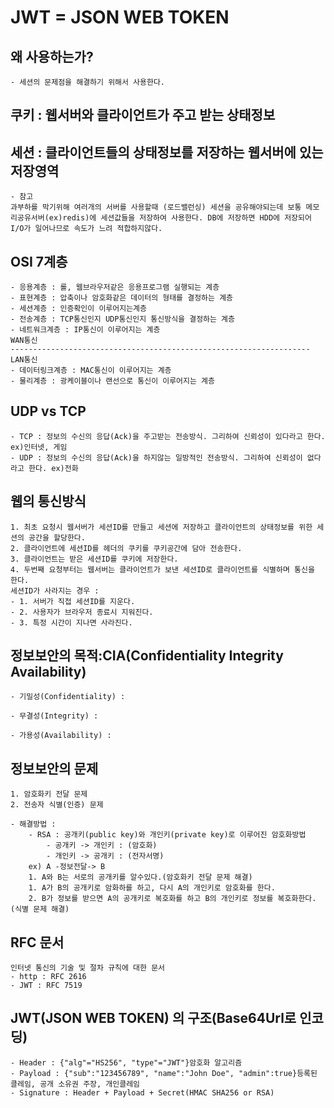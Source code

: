 # JWT = JSON WEB TOKEN

## 왜 사용하는가?
    - 세션의 문제점을 해결하기 위해서 사용한다.

## 쿠키 : 웹서버와 클라이언트가 주고 받는 상태정보
## 세션 : 클라이언트들의 상태정보를 저장하는 웹서버에 있는 저장영역
    - 참고
    과부하를 막기위해 여러개의 서버를 사용할때 (로드밸런싱) 세션을 공유해야되는데 보통 메모리공유서버(ex)redis)에 세션값들을 저장하여 사용한다. DB에 저장하면 HDD에 저장되어 I/O가 일어나므로 속도가 느려 적합하지않다.

## OSI 7계층
    - 응용계층 : 롤, 웹브라우저같은 응용프로그램 실행되는 계층
    - 표현계층 : 압축이나 암호화같은 데이터의 형태를 결정하는 계층
    - 세션계층 : 인증확인이 이루어지는계층
    - 전송계층 : TCP통신인지 UDP통신인지 통신방식을 결정하는 계층
    - 네트워크계층 : IP통신이 이루어지는 계층
    WAN통신
    -------------------------------------------------------------------
    LAN통신
    - 데이터링크계층 : MAC통신이 이루어지는 계층
    - 물리계층 : 광케이블이나 랜선으로 통신이 이루어지는 계층

## UDP vs TCP
    - TCP : 정보의 수신의 응답(Ack)을 주고받는 전송방식. 그리하여 신뢰성이 있다라고 한다. ex)인터넷, 게임
    - UDP : 정보의 수신의 응답(Ack)을 하지않는 일방적인 전송방식. 그리하여 신뢰성이 없다라고 한다. ex)전화

## 웹의 통신방식
    1. 최초 요청시 웹서버가 세션ID를 만들고 세션에 저장하고 클라이언트의 상태정보를 위한 세션의 공간을 할당한다.
    2. 클라이언트에 세션ID를 헤더의 쿠키를 쿠키공간에 담아 전송한다.
    3. 클라이언트는 받은 세션ID를 쿠키에 저장한다.
    4. 두번째 요청부터는 웹서버는 클라이언트가 보낸 세션ID로 클라이언트를 식별하며 통신을 한다.
    세션ID가 사라지는 경우 : 
    - 1. 서버가 직접 세션ID를 지운다.
    - 2. 사용자가 브라우저 종료시 지워진다.
    - 3. 특정 시간이 지나면 사라진다.

## 정보보안의 목적:CIA(Confidentiality Integrity Availability)
    - 기밀성(Confidentiality) :

    - 무결성(Integrity) :

    - 가용성(Availability) :

## 정보보안의 문제

    1. 암호화키 전달 문제
    2. 전송자 식별(인증) 문제

    - 해결방법 : 
        - RSA : 공개키(public key)와 개인키(private key)로 이루어진 암호화방법
            - 공개키 -> 개인키 : (암호화)
            - 개인키 -> 공개키 : (전자서명)
        ex) A -정보전달-> B
        1. A와 B는 서로의 공개키를 알수있다.(암호화키 전달 문제 해결)
        1. A가 B의 공개키로 암화하를 하고, 다시 A의 개인키로 암호화를 한다.
        2. B가 정보를 받으면 A의 공개키로 복호화를 하고 B의 개인키로 정보를 복호화한다.(식별 문제 해결)
            
## RFC 문서
    인터넷 통신의 기술 및 절차 규칙에 대한 문서
    - http : RFC 2616
    - JWT : RFC 7519


## JWT(JSON WEB TOKEN) 의 구조(Base64Url로 인코딩)
    - Header : {"alg"="HS256", "type"="JWT"}암호화 알고리즘
    - Payload : {"sub":"123456789", "name":"John Doe", "admin":true}등록된 클레임, 공개 소유권 주장, 개인클레임
    - Signature : Header + Payload + Secret(HMAC SHA256 or RSA)